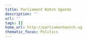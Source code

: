 ```yaml
---
title: Parliament Watch Uganda
description: ''
url: ''
tags: []
home_url: http://parliamentwatch.ug
thematic_focus: Politics
---
```

